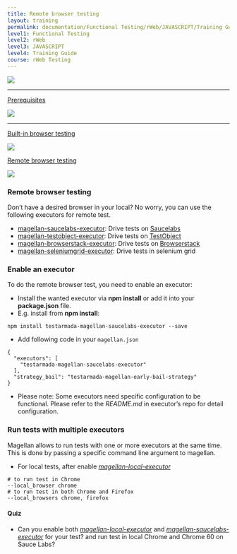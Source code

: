 ```yaml
---
title: Remote browser testing
layout: training
permalink: documentation/Functional Testing/rWeb/JAVASCRIPT/Training Guide/rWeb Testing/Remote browser testing
level1: Functional Testing
level2: rWeb
level3: JAVASCRIPT
level4: Training Guide
course: rWeb Testing
---
```

<div class="sidebar">
<div class="training-doc-link">
<div class ="training-doc-link-left">
<img class="training-doc-link-left__img" src="{{site.baseurl}}/images/training/checked.png" srcset="{{site.baseurl}}/images/training/checked%402x.png 2x, {{site.baseurl}}/images/training/checked%403x.png 3x" /><hr class="training-doc-link-left__hr training-doc-link-left__hr-completed" /></div>
<p class="training-doc-link__text">
<a class="training-doc-link__text-completed" href="./Prerequisites">Prerequisites</a></p>
</div>
<div class="training-doc-link">
<div class ="training-doc-link-left">
<img class="training-doc-link-left__img" src="{{site.baseurl}}/images/training/checked.png" srcset="{{site.baseurl}}/images/training/checked%402x.png 2x, {{site.baseurl}}/images/training/checked%403x.png 3x" /><hr class="training-doc-link-left__hr training-doc-link-left__hr-completed" /></div>
<p class="training-doc-link__text">
<a class="training-doc-link__text-completed" href="./Built-in browser testing">Built-in browser testing</a></p>
</div>
<div class="training-doc-link">
<div class ="training-doc-link-left">
<img class="training-doc-link-left__img" src="{{site.baseurl}}/images/training/actived.png" srcset="{{site.baseurl}}/images/training/actived%402x.png 2x, {{site.baseurl}}/images/training/actived%403x.png 3x" /></div>
<p class="training-doc-link__text">
<a class="training-doc-link__text-current" href="./Remote browser testing">Remote browser testing</a></p>
</div>
</div>
<div class="training-doc-nav-btn">
<a href="./Built-in browser testing"><img src="{{site.baseurl}}/images/training/btn-left.png" srcset="{{site.baseurl}}/images/training/btn-left%402x.png 2x, {{site.baseurl}}/images/training/btn-left%403x.png 3x" /></a>
</div>
<div class="training-content markdown">
<h3>Remote browser testing</h3>
<p>Don’t have a desired browser in your local? No worry, you can use the following executors for remote test.</p>
<ul>
<li><a href="https://github.com/TestArmada/magellan-saucelabs-executor">magellan-saucelabs-executor</a>: Drive tests on <a href="https://saucelabs.com/">Saucelabs</a></li>
<li><a href="https://github.com/TestArmada/magellan-testobject-executor">magellan-testobject-executor</a>: Drive tests on <a href="https://testobject.com/">TestObject</a></li>
<li><a href="https://github.com/TestArmada/magellan-browserstack-executor">magellan-browserstack-executor</a>: Drive tests on <a href="https://www.browserstack.com/">Browserstack</a></li>
<li><a href="https://github.com/TestArmada/magellan-seleniumgrid-executor">magellan-seleniumgrid-executor</a>:  Drive tests in selenium grid</li>
</ul>
<h3>Enable an executor</h3>
<p>To do the remote browser test, you need to enable an executor:</p>
<ul>
<li>Install the wanted executor via <strong>npm install</strong> or add it into your <strong>package.json</strong> file.</li>
<li>E.g. install from <strong>npm install</strong>:</li>
</ul>
<pre><code class="language-bash">npm install testarmada-magellan-saucelabs-executor --save
</code></pre>
<ul>
<li>Add following code in your <code>magellan.json</code></li>
</ul>
<pre><code class="language-bash">{
  &quot;executors&quot;: [
    &quot;testarmada-magellan-saucelabs-executor&quot;
  ],
  &quot;strategy_bail&quot;: &quot;testarmada-magellan-early-bail-strategy&quot;
}
</code></pre>
<ul>
<li>Please note: Some executors need specific configuration to be functional. Please refer to the <em>README.md</em> in executor’s repo for detail configuration.</li>
</ul>
<h3>Run tests with multiple executors</h3>
<p>Magellan allows to run tests with one or more executors at the same time. This is done by passing a specific command line argument to magellan.</p>
<ul>
<li>For local tests, after enable <em><a href="https://github.com/TestArmada/magellan-local-executor">magellan-local-executor</a></em></li>
</ul>
<pre><code class="language-bash"># to run test in Chrome
--local_browser chrome
# to run test in both Chrome and Firefox
--local_browsers chrome, firefox
</code></pre>
<h4>Quiz</h4>
<ul>
<li>Can you enable both <em><a href="https://github.com/TestArmada/magellan-local-executor">magellan-local-executor</a></em> and <em><a href="https://github.com/TestArmada/magellan-saucelabs-executor">magellan-saucelabs-executor</a></em> for your test? and run test in local Chrome and Chrome 60 on Sauce Labs?</li>
</ul>
</div>
<div class="training-doc-nav-btn">
</div>
